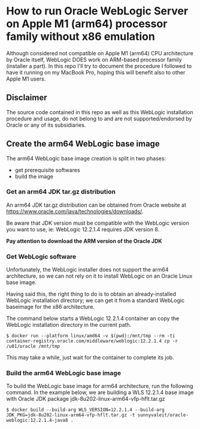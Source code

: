 # How to run Oracle WebLogic Server on Apple M1 (arm64) processor family without x86 emulation

Although considered not compatible on Apple M1 (arm64) CPU architecture by Oracle itself, WebLogic DOES work on ARM-based processor family (installer a part). In this repo I'll try to document the procedure I followed to have it running on my MacBook Pro, hoping this will benefit also to other Apple M1 users.

## Disclaimer

The source code contained in this repo as well as this WebLogic installation procedure and usage, do not belong to and are not supported/endorsed by Oracle or any of its subsidiaries.

## Create the arm64 WebLogic base image

The arm64 WebLogic base image creation is split in two phases:

- get prerequisite softwares
- build the image

### Get an arm64 JDK tar.gz distribution

An arm64 JDK tar.gz distribution can be obtained from Oracle website at https://www.oracle.com/java/technologies/downloads/.

Be aware that JDK version must be compatible with the WebLogic version you want to use, ie: WebLogic 12.2.1.4 requires JDK version 8.

__Pay attention to download the ARM version of the Oracle JDK__

### Get WebLogic software

Unfortunately, the WebLogic installer does not support the arm64 architecture, so we can not rely on it to install WebLogic on an Oracle Linux base image.

Having said this, the right thing to do is to obtain an already-installed WebLogic installation directory; we can get it from a standard WebLogic baseimage for the x86 architecture.

The command below starts a WebLogic 12.2.1.4 container an copy the WebLogic installation directory in the current path.

```console
$ docker run --platform linux/amd64 -v $(pwd):/mnt/tmp --rm -ti container-registry.oracle.com/middleware/weblogic:12.2.1.4 cp -r /u01/oracle /mnt/tmp
```

This may take a while, just wait for the container to complete its job.

### Build the arm64 WebLogic base image

To build the WebLogic base image for arm64 architecture, run the following command. In the example below, we are building a WLS 12.2.1.4 base image with Oracle JDK package jdk-8u202-linux-arm64-vfp-hflt.tar.gz

```console
$ docker build --build-arg WLS_VERSION=12.2.1.4 --build-arg JDK_PKG=jdk-8u202-linux-arm64-vfp-hflt.tar.gz -t sunnyvaleit/oracle-weblogic:12.2.1.4-java8 .
```

